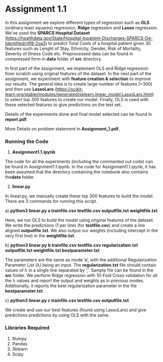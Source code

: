 # Assignment 1.1

In this assignment we explore different types of regression such as **OLS** (ordinary least squares) regression, **Ridge** regression and **Lasso** regression.
We've used the **SPARCS Hospital Dataset** (https://healthdata.gov/State/Hospital-Inpatient-Discharges-SPARCS-De-Identified/nff8-2va3) to predict Total Costs of a hospital patient given 30 features such as Lenght of Stay, Ethnicity, Gender, Risk of Mortality, Severity of Illness Code etc. Preprocessed data can be found in compressed form in **data** folder of **src** directory. 

In first part of the assignment, we implement OLS and Ridge regression from scratch using original features of the dataset. In the next part of the assignment, we experiment with **feature creation & selection** to improve our results. The general idea is to create large number of features (>300) and then use **LassoLars** (https://scikit-learn.org/stable/modules/generated/sklearn.linear_model.LassoLars.html) to select top 300 features to create our model. Finally, OLS is used with these selected features to give predictions on the test set. 

Details of the experiments done and final model selected can be found in **report.pdf**.

More Details on problem statement in **Assignment_1.pdf**.

### Running the Code


1. **Assignment1.1.ipynb**

The code for all the experiments (including the commented out code) can be found in Assignment1.1.ipynb. In the code for Assignment1.1.ipynb, it has been assumed that the directory containing the notebook also contains the**data** folder. 

2. **linear.py**

In linear.py, we manually create these top 300 features to build the model. There are 3 commands for running this script.

a) **python3 linear.py a trainfile.csv testfile.csv outputfile.txt weightfile.txt**

Here, we run OLS to build the model using original features of the dataset. We write the predictions (1 per line) (for **testfile.csv**) and create a line aligned **outputfile.txt**. We also output our weights (including intercept in the very first line) in the **weightfile.txt**.

b) **python3 linear.py b trainfile.csv testfile.csv regularization.txt outputfile.txt weightfile.txt bestparameter.txt**

The parameters are the same as mode ’a’, with the additional Regularization Parameter List (λ) being an input. The **regularization.txt** file should contain values of λ in a single line separated by ','. Sample file can be found in the **src** folder. We perform Ridge regression with 10-Fold Cross validation for all the λ values and report the output and weights as in previous modes. Additionally, it reports the best regularization parameter in the file **bestparameter.txt**.

c) **python3 linear.py c trainfile.csv testfile.csv outputfile.txt**

We create and use our best features (found using LassoLars) and give predictions predictions by using OLS with the same.

### Libraries Required

1. Numpy
2. Pandas
3. Sklearn
4. Scipy

